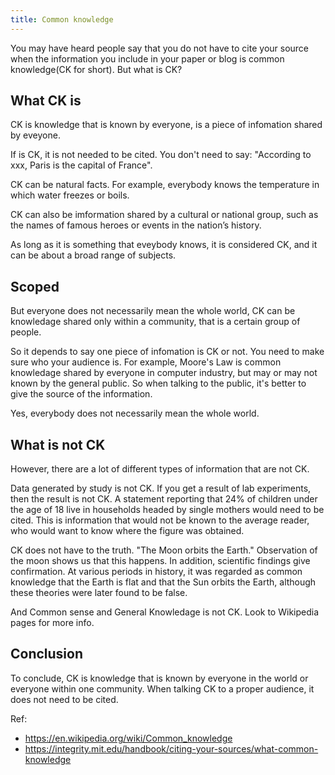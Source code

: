 ```yaml
---
title: Common knowledge
---
```


You may have heard people say that you do not have to cite your source when the information you include in your paper or blog is common knowledge(CK for short). But what is CK?

## What CK is

CK is knowledge that is known by everyone, is a piece of infomation shared by eveyone.

If is CK, it is not needed to be cited. You don't need to say: "According to xxx, Paris is the capital of France".

CK can be natural facts. For example, everybody knows the temperature in which water freezes or boils.

CK can also be imformation shared by a cultural or national group, such as the names of famous heroes or events in the nation’s history.

As long as it is something that eveybody knows, it is considered CK, and it can be about a broad range of subjects.

## Scoped

But everyone does not necessarily mean the whole world, CK can be knowledage shared only within a community, that is a certain group of people.

So it depends to say one piece of infomation is CK or not. You need to make sure who your audience is. For example, Moore's Law is common knowledage shared by everyone in computer industry, but may or may not known by the general public. So when talking to the public, it's better to give the source of the information.

Yes, everybody does not necessarily mean the whole world.

## What is not CK

However, there are a lot of different types of information that are not CK.

Data generated by study is not CK. If you get a result of lab experiments, then the result is not CK. A statement reporting that 24% of children under the age of 18 live in households headed by single mothers would need to be cited. This is information that would not be known to the average reader, who would want to know where the figure was obtained.

CK does not have to the truth. "The Moon orbits the Earth." Observation of the moon shows us that this happens. In addition, scientific findings give confirmation. At various periods in history, it was regarded as common knowledge that the Earth is flat and that the Sun orbits the Earth, although these theories were later found to be false.

And Common sense and General Knowledage is not CK. Look to Wikipedia pages for more info.

## Conclusion

To conclude, CK is knowledge that is known by everyone in the world or everyone within one community. When talking CK to a proper audience, it does not need to be cited.

Ref: 

- https://en.wikipedia.org/wiki/Common_knowledge
- https://integrity.mit.edu/handbook/citing-your-sources/what-common-knowledge
